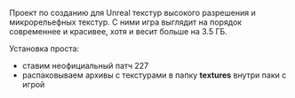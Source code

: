 Проект по созданию для Unreal текстур высокого разрешения и микрорельефных текстур. С ними игра выглядит на порядок современнее и красивее, хотя и весит больше на 3.5 ГБ.

Установка проста:
* ставим неофициальный патч 227
* распаковываем архивы с текстурами в папку **textures** внутри паки с игрой
